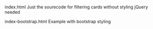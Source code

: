index.html
Just the sourecode for filtering cards without styling
jQuery needed

index-bootstrap.html
Example with bootstrap styling